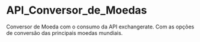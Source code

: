# API_Conversor_de_Moedas
Conversor de Moeda com o consumo da API exchangerate. Com as opções de conversão das principais moedas mundiais.

